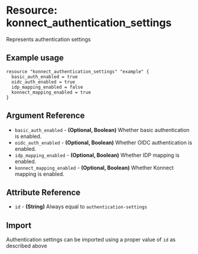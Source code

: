 # Resource: konnect_authentication_settings
Represents authentication settings
## Example usage
```hcl
resource "konnect_authentication_settings" "example" {
  basic_auth_enabled = true
  oidc_auth_enabled = true
  idp_mapping_enabled = false
  konnect_mapping_enabled = true
}
```
## Argument Reference
* `basic_auth_enabled` - **(Optional, Boolean)** Whether basic authentication is enabled.
* `oidc_auth_enabled` - **(Optional, Boolean)** Whether OIDC authentication is enabled.
* `idp_mapping_enabled` - **(Optional, Boolean)** Whether IDP mapping is enabled.
* `konnect_mapping_enabled` - **(Optional, Boolean)** Whether Konnect mapping is enabled.
## Attribute Reference
* `id` - **(String)** Always equal to `authentication-settings`
## Import
Authentication settings can be imported using a proper value of `id` as described above
